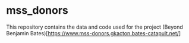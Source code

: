 # mss_donors

This repository contains the data and code used for the project (Beyond Benjamin Bates)[https://www.mss-donors.gkacton.bates-catapult.net/]
